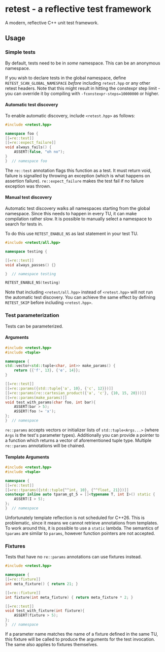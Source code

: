 # retest - a **re**flective **test** framework

A modern, reflective C++ unit test framework.

## Usage
### Simple tests
By default, tests need to be in _some_ namespace. This can be an anonymous namespace. 

If you wish to declare tests in the global namespace, define `RETEST_SCAN_GLOBAL_NAMESPACE` _before_ including `retest.hpp` or any other retest headers. Note that this might result in hitting the constexpr step limit - you can override it by compiling with `-fconstexpr-steps=10000000` or higher.

#### Automatic test discovery
To enable automatic discovery, include `<retest.hpp>` as follows:
```cpp
#include <retest.hpp>

namespace foo {
[[=re::test]]
[[=re::expect_failure]]
void always_fails() {
    ASSERT(false, "oh no");
}
}  // namespace foo
```

The `re::test` annotation flags this function as a test. It must return void, failure is signalled by throwing an exception (which is what happens on assertion failure). `re::expect_failure` makes the test fail if no failure exception was thrown.

#### Manual test discovery

Automatic test discovery walks all namespaces starting from the global namespace. Since this needs to happen in every TU, it can make compilation rather slow. It is possible to manually select a namespace to search for tests in.

To do this use `RETEST_ENABLE_NS` as last statement in your test TU.
```cpp
#include <retest/all.hpp>

namespace testing {

[[=re::test]] 
void always_passes() {}

}  // namespace testing

RETEST_ENABLE_NS(testing)
```

Note that including `<retest/all.hpp>` instead of `<retest.hpp>` will not run the automatic test discovery. You can achieve the same effect by defining `RETEST_SKIP` before including `<retest.hpp>`.

### Test parameterization
Tests can be parameterized.
#### Arguments
```cpp
#include <retest.hpp>
#include <tuple>

namespace {
std::vector<std::tuple<char, int>> make_params() {
    return {{'f', 13}, {'e', 14}};
}

[[=re::test]]
[[=re::params({std::tuple{'a', 10}, {'c', 12}})]]
[[=re::params(re::cartesian_product({'a', 'c'}, {10, 15, 20}))]]
[[=re::params(make_params)]]
void test_with_params(char foo, int bar){
    ASSERT(bar > 5);
    ASSERT(foo != 'x');
};
}  // namespace
```

`re::params` accepts vectors or initializer lists of `std::tuple<Args...>` (where `Args` is the test's parameter types). Additionally you can provide a pointer to a function which returns a vector of aforementioned tuple type. Multiple `re::params` annotations will be chained.

#### Template Arguments
```cpp
#include <retest.hpp>
#include <tuple>

namespace {
[[=re::test]]
[[=re::tparams({std::tuple{^^int, 10}, {^^float, 21}})]]
constexpr inline auto tparam_gt_5 = []<typename T, int I>() static {
    ASSERT(I > 5);
};
}  // namespace
```

Unfortunately template reflection is not scheduled for C++26. This is problematic, since it means we cannot retrieve annotations from templates. To work around this, it is possible to use a `static` lambda. The semantics of `tparams` are similar to `params`, however function pointers are not accepted.

### Fixtures
Tests that have no `re::params` annotations can use fixtures instead.

```cpp
#include <retest.hpp>

namespace {
[[=re::fixture]]
int meta_fixture() { return 21; }

[[=re::fixture]]
int fixture(int meta_fixture) { return meta_fixture * 2; }

[[=re::test]]
void test_with_fixture(int fixture){
    ASSERT(fixture > 5);
};
}  // namespace
```

If a parameter name matches the name of a fixture defined in the same TU, this fixture will be called to produce the arguments for the test invocation. The same also applies to fixtures themselves.

